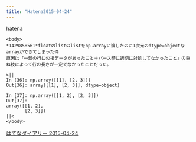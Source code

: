 ```yaml
---
title: "Hatena2015-04-24"
---
```


hatena

```
<body>
*1429858561*floatのlistのlistをnp.arrayに渡したのに1次元のdtype=objectなarrayができてしまった件
原因は「一部の行に欠損データがあったこと＋パース時に適切に対処してなかったこと」の重ね技によって行の長さが一定でなかったことだった。

>||
In [36]: np.array([[1], [2, 3]])
Out[36]: array([[1], [2, 3]], dtype=object)

In [37]: np.array([[1, 2], [2, 3]])
Out[37]:
array([[1, 2],
       [2, 3]])
||<
</body>
```


[はてなダイアリー 2015-04-24](https://nishiohirokazu.hatenadiary.org/archive/2015/04/24)